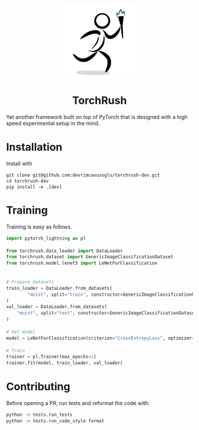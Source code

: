 <p align="center">
  <img src="./rsc/logo.png" width="200" height="200" />
</p>

<h1 align="center">TorchRush</h1>
Yet another framework built on top of PyTorch that is designed with a high speed experimental setup in the mind.

# Installation

Install with

```shell
git clone git@github.com:devrimcavusoglu/torchrush-dev.git
cd torchrush-dev
pip install -e .[dev]
```

# Training

Training is easy as follows.

```python
import pytorch_lightning as pl

from torchrush.data_loader import DataLoader
from torchrush.dataset import GenericImageClassificationDataset
from torchrush.model.lenet5 import LeNetForClassification


# Prepare datasets
train_loader = DataLoader.from_datasets(
        "mnist", split="train", constructor=GenericImageClassificationDataset, batch_size=32
)
val_loader = DataLoader.from_datasets(
    "mnist", split="test", constructor=GenericImageClassificationDataset, batch_size=32
)

# Set model
model = LeNetForClassification(criterion="CrossEntropyLoss", optimizer="SGD", input_size=(28, 28, 1), lr=0.01)

# Train
trainer = pl.Trainer(max_epochs=1)
trainer.fit(model, train_loader, val_loader)
```

# Contributing

Before opening a PR, run tests and reformat the code with:

```bash
python -m tests.run_tests
python -m tests.run_code_style format
```